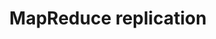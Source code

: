 ---
title: "MapReduce replication"
excerpt: "Replication of the framework using multithreading"
git_url: "https://github.com/savoga/mapreduce-from-scratch/"
image: "/assets/img/hadoop.png"
publish: true
---
